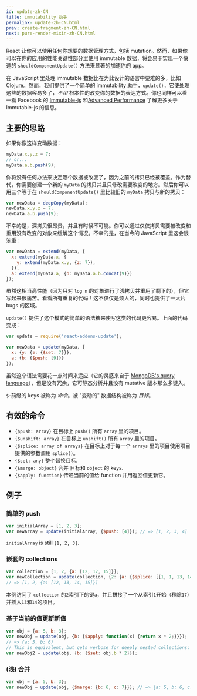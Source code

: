 ```yaml
---
id: update-zh-CN
title: immutability 助手
permalink: update-zh-CN.html
prev: create-fragment-zh-CN.html
next: pure-render-mixin-zh-CN.html
---
```


React 让你可以使用任何你想要的数据管理方式，包括 mutation。然而，如果你可以在你的应用的性能关键性部分里使用 immutable 数据，将会易于实现一个快速的 `shouldComponentUpdate()` 方法来显著的加速你的 app。

在 JavaScript 里处理 immutable 数据比在为此设计的语言中要难的多，比如 [Clojure](http://clojure.org/)。然而，我们提供了一个简单的 immutability 助手，`update()`，它使处理这些的数据容易多了，*不用* 根本性的改变你的数据的表达方式。你也同样可以看一看 Facebook 的 [Immutable-js](https://facebook.github.io/immutable-js/docs/) 和[Advanced Performance](/react/docs/advanced-performance.html) 了解更多关于 Immutable-js 的信息。

## 主要的思路

如果你像这样变动数据：

```js
myData.x.y.z = 7;
// or...
myData.a.b.push(9);
```

你将没有任何办法来决定哪个数据被改变了，因为之前的拷贝已经被覆盖。作为替代，你需要创建一个新的 `myData` 的拷贝并且只修改需要改变的地方。然后你可以用三个等于在 `shouldComponentUpdate()`  里比较旧的 `myData` 拷贝与新的拷贝：

```js
var newData = deepCopy(myData);
newData.x.y.z = 7;
newData.a.b.push(9);
```

不幸的是，深拷贝很昂贵，并且有时候不可能。你可以通过仅仅拷贝需要被改变和重用没有改变的对象来缓解这个情况。不幸的是，在当今的 JavaScript 里这会很笨重：

```js
var newData = extend(myData, {
  x: extend(myData.x, {
    y: extend(myData.x.y, {z: 7}),
  }),
  a: extend(myData.a, {b: myData.a.b.concat(9)})
});
```

虽然这相当高性能（因为只对 `log n` 的对象进行了浅拷贝并重用了剩下的），但它写起来很痛苦。看看所有重复的代码！这不仅仅是烦人的，同时也提供了一大片 bugs 的区域。

`update()` 提供了这个模式的简单的语法糖来使写这类的代码更容易。上面的代码变成：

```js
var update = require('react-addons-update');

var newData = update(myData, {
  x: {y: {z: {$set: 7}}},
  a: {b: {$push: [9]}}
});
```

虽然这个语法需要花一点时间来适应（它的灵感来自于 [MongoDB's query language](http://docs.mongodb.org/manual/core/crud-introduction/#query)），但是没有冗余，它可静态分析并且没有 mutative 版本那么多键入。

`$`-前缀的 keys 被称为 *命令*。被 "变动的" 数据结构被称为 *目标*。

## 有效的命令

  * `{$push: array}` 在目标上 `push()` 所有 `array` 里的项目。
  * `{$unshift: array}` 在目标上 `unshift()` 所有 `array` 里的项目。
  * `{$splice: array of arrays}` 在目标上对于每一个 `arrays` 里的项目使用项目提供的参数调用 `splice()`。
  * `{$set: any}` 整个替换目标.
  * `{$merge: object}` 合并 目标和 `object` 的 keys.
  * `{$apply: function}` 传递当前的值给 function 并用返回值更新它。

## 例子

### 简单的 push

```js
var initialArray = [1, 2, 3];
var newArray = update(initialArray, {$push: [4]}); // => [1, 2, 3, 4]
```
`initialArray` is still `[1, 2, 3]`.

### 嵌套的 collections

```js
var collection = [1, 2, {a: [12, 17, 15]}];
var newCollection = update(collection, {2: {a: {$splice: [[1, 1, 13, 14]]}}});
// => [1, 2, {a: [12, 13, 14, 15]}]
```
本例访问了 `collection` 的`2`索引下的键`a`，并且拼接了一个从索引`1`开始（移除`17`）并插入`13`和`14`的项目。

### 基于当前的值更新新值

```js
var obj = {a: 5, b: 3};
var newObj = update(obj, {b: {$apply: function(x) {return x * 2;}}});
// => {a: 5, b: 6}
// This is equivalent, but gets verbose for deeply nested collections:
var newObj2 = update(obj, {b: {$set: obj.b * 2}});
```

### (浅) 合并

```js
var obj = {a: 5, b: 3};
var newObj = update(obj, {$merge: {b: 6, c: 7}}); // => {a: 5, b: 6, c: 7}
```
